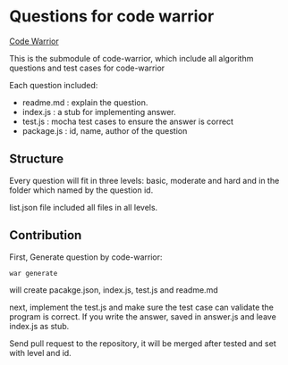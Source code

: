 # Questions for code warrior

[Code Warrior](http://github.com/Rafe/code-warrior)

This is the submodule of code-warrior, which include all algorithm questions 
and test cases for code-warrior

Each question included:

+ readme.md : explain the question.
+ index.js : a stub for implementing answer.
+ test.js : mocha test cases to ensure the answer is correct
+ package.js : id, name, author of the question

## Structure

Every question will fit in three levels: basic, moderate and hard
and in the folder which named by the question id.

list.json file included all files in all levels.

## Contribution

First, Generate question by code-warrior:

    war generate

will create pacakge.json, index.js, test.js and readme.md

next, implement the test.js and make sure the test case can validate the program is correct.
If you write the answer, saved in answer.js and leave index.js as stub.

Send pull request to the repository, it will be merged after tested and set with level and id.
